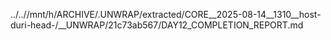 ../..//mnt/h/ARCHIVE/.UNWRAP/extracted/CORE__2025-08-14__1310__host-duri-head-/__UNWRAP/21c73ab567/DAY12_COMPLETION_REPORT.md